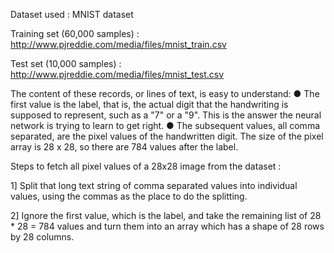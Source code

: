 Dataset used : MNIST dataset

Training set (60,000 samples) : http://www.pjreddie.com/media/files/mnist_train.csv

Test set (10,000 samples) : http://www.pjreddie.com/media/files/mnist_test.csv

The content of these records, or lines of text, is easy to understand:
● The first value is the label, that is, the actual digit that the handwriting is supposed to represent, such as a "7" or a "9". This is the answer the neural network is trying to learn to get right.
● The subsequent values, all comma separated, are the pixel values of the handwritten digit. The size of the pixel array is 28 x 28, so there are 784 values after the label.

Steps to fetch all pixel values of a 28x28 image from the dataset : 

1] Split that long text string of comma separated values into individual values, using the commas as the place to do the splitting.

2] Ignore the first value, which is the label, and take the remaining list of 28 * 28 = 784 values and turn them into an array which has a shape of 28 rows by 28 columns.

